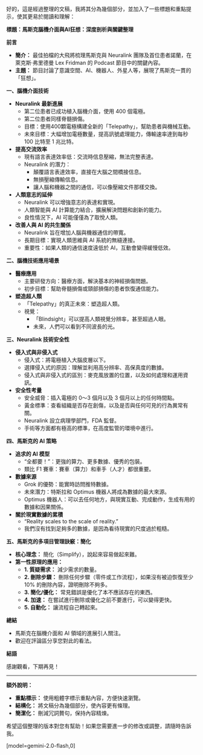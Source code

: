 好的，這是經過整理的文稿，我將其分為幾個部分，並加入了一些標題和重點提示，使其更易於閱讀和理解：

**標題：馬斯克腦機介面與AI狂想：深度剖析與關鍵整理**

**前言**

*   **簡介：** 最佳拍檔的大飛將梳理馬斯克與 Neuralink 團隊及首位患者諾蘭，在萊克斯·弗里德曼 Lex Fridman 的 Podcast 節目中的關鍵內容。
*   **主題：** 節目討論了意識空間、AI、機器人、外星人等，展現了馬斯克一貫的「狂想」。

**一、腦機介面技術**

*   **Neuralink 最新進展**
    *   第二位患者已成功植入腦機介面，使用 400 個電極。
    *   第二位患者同樣脊髓損傷。
    *   目標：使用400顆電極構建全新的「Telepathy」，幫助患者與機械互動。
    *   未來目標：大幅增加電極數量，提高訊號處理能力，傳輸速率達到每秒 100 比特至 1 兆比特。
*   **提高交流效率**
    *   現有語言表達效率低：交流時信息壓縮，無法完整表達。
    *   Neuralink 的潛力：
        *   顛覆語言表達效率，直接在大腦之間橋接信息。
        *   無損壓縮傳輸信息。
        *   讓人腦和機器之間的通信，可以像壓縮文件那樣交換。
*   **人類意志的延伸**
    *   Neuralink 可以增強意志的表達和實現。
    *   人類智能與 AI 計算能力結合，擴展解決問題和創新的能力。
    *   良性情況下，AI 可能僅僅為了取悅人類。
*   **改善人與 AI 的共生關係**
    *   Neuralink 旨在增加人腦與機器通信的帶寬。
    *   長期目標：實現人類思維與 AI 系統的無縫連接。
    *   重要性：如果人類的通信速度遠低於 AI，互動會變得緩慢低效。

**二、腦機技術應用場景**

*   **醫療應用**
    *   主要研發方向：醫療方面，解決基本的神經損傷問題。
    *   初步目標：幫助脊髓損傷或頸部損傷的患者恢復通信能力。
*   **塑造超人類**
    *   「Telepathy」的真正未來：塑造超人類。
    *   視覺：
        *   「Blindsight」可以提高人類視覺分辨率，甚至超過人眼。
        *   未來，人們可以看到不同波長的光。

**三、Neuralink 技術安全性**

*   **侵入式與非侵入式**
    *   侵入式：將電極植入大腦皮層以下。
    *   選擇侵入式的原因：理解並利用高分辨率、高保真度的數據。
    *   侵入式與非侵入式的區別：麥克風放置的位置，以及如何處理和運用資訊。
*   **安全性考量**
    *   安全威脅：插入電極的 0～3 個月以及 3 個月以上的任何時間點。
    *   黃金標準：查看組織是否存在創傷，以及是否與任何可見的行為異常有關。
    *   Neuralink 設立病理學部門，FDA 監督。
    *   手術等方面都有極高的標準，在高度監管的環境中進行。

**四、馬斯克的 AI 策略**

*   **追求的 AI 模型**
    *   “全都要！”：更強的算力、更多數據、優秀的包裝。
    *   類比 F1 賽車：賽車（算力）和車手（人才）都很重要。
*   **數據來源**
    *   Grok 的優勢：能實時訪問推特數據。
    *   未來潛力：特斯拉和 Optimus 機器人將成為數據的最大來源。
    *   Optimus 機器人：可以去任何地方，與現實互動、完成動作，生成有用的數據和因果關係。
*   **關於現實數據的累積**
    *   “Reality scales to the scale of reality.”
    *   我們沒有找到足夠多的數據，是因為看待現實的尺度過於粗糙。

**五、馬斯克的多項目管理訣竅：簡化**

*   **核心理念：** 簡化（Simplify），說起來容易做起來難。
*   **第一性原理的應用：**
    *   **1. 質疑需求：** 減少需求的數量。
    *   **2. 刪除步驟：** 刪除任何步驟（零件或工作流程），如果沒有被迫恢復至少 10% 的刪除內容，證明刪除不夠多。
    *   **3. 簡化/優化：** 常見錯誤是優化了本不應該存在的東西。
    *   **4. 加速：** 在嘗試進行刪除或優化之前不要進行，可以變得更快。
    *   **5. 自動化：** 讓流程自己轉起來。

**總結**

*   馬斯克在腦機介面和 AI 領域的進展引人關注。
*   歡迎在評論區分享您對此的看法。

**結語**

感謝觀看，下期再見！

---

**額外說明：**

*   **重點標示：** 使用粗體字標示重點內容，方便快速瀏覽。
*   **結構化：** 將文稿分為幾個部分，使內容更有條理。
*   **簡潔化：** 刪減冗詞贅句，保持內容精煉。

希望這個整理的版本對您有幫助！如果您需要進一步的修改或調整，請隨時告訴我。

[model=gemini-2.0-flash,0]
